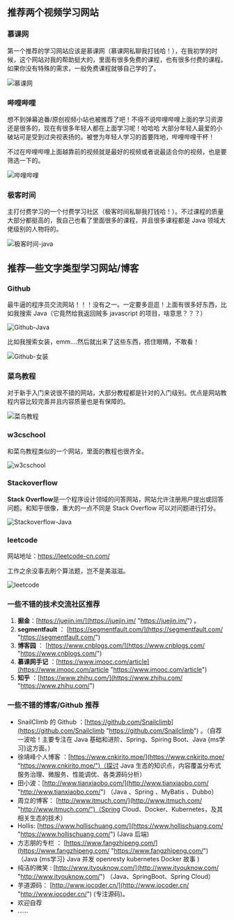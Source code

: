 ## 推荐两个视频学习网站

### 慕课网

第一个推荐的学习网站应该是慕课网（慕课网私聊我打钱哈！），在我初学的时候，这个网站对我的帮助挺大的，里面有很多免费的课程，也有很多付费的课程。如果你没有特殊的需求，一般免费课程就够自己学的了。

![慕课网](https://my-blog-to-use.oss-cn-beijing.aliyuncs.com/2019-7/慕课网-java.png)

### 哔哩哔哩

想不到弹幕追番/原创视频小站也被推荐了吧！不得不说哔哩哔哩上面的学习资源还是很多的，现在有很多年轻人都在上面学习呢！哈哈哈 大部分年轻人最爱的小破站可是受到过央视表扬的。被誉为年轻人学习的首要阵地，哔哩哔哩干杯！

不过在哔哩哔哩上面越靠前的视频就是最好的视频或者说最适合你的视频，也是要筛选一下的。

![哔哩哔哩](https://my-blog-to-use.oss-cn-beijing.aliyuncs.com/2019-7/哔哩哔哩-java.png)

### 极客时间

主打付费学习的一个付费学习社区（极客时间私聊我打钱哈！）。不过课程的质量大部分都挺高的，我自己也看了里面很多的课程，并且很多课程都是 Java 领域大佬级别的人物将的。

![极客时间-java](https://my-blog-to-use.oss-cn-beijing.aliyuncs.com/2019-7/极客时间-java.png)

## 推荐一些文字类型学习网站/博客

### Github

最牛逼的程序员交流网站！！！没有之一。一定要多逛逛！上面有很多好东西，比如我搜索 Java（它竟然给我返回贼多 javascript 的项目，啥意思？？？）

![Github-Java](https://my-blog-to-use.oss-cn-beijing.aliyuncs.com/2019-11/github-java.jpg)

比如我搜索女装，emm....然后就出来了这些东西，捂住眼睛，不敢看！

![Github-女装](https://my-blog-to-use.oss-cn-beijing.aliyuncs.com/2019-11/githb-女装.jpg)

### 菜鸟教程

对于新手入门来说很不错的网站，大部分教程都是针对的入门级别。优点是网站教程内容比较完善并且内容质量也是有保障的。

![菜鸟教程](https://my-blog-to-use.oss-cn-beijing.aliyuncs.com/2019-7/菜鸟教程-java.png)

### w3cschool

和菜鸟教程类似的一个网站，里面的教程也很齐全。

![w3cschool](https://my-blog-to-use.oss-cn-beijing.aliyuncs.com/2019-7/w3cschool-java.png)

### Stackoverflow

**Stack Overflow**是一个程序设计领域的问答网站，网站允许注册用户提出或回答问题。和知乎很像，重大的一点不同是 Stack Overflow 可以对问题进行打分。

![Stackoverflow-Java](https://my-blog-to-use.oss-cn-beijing.aliyuncs.com/2019-11/stackoverflow-java.jpg)

### leetcode

网站地址：https://leetcode-cn.com/

工作之余没事去刷个算法题，岂不是美滋滋。

![leetcode](https://my-blog-to-use.oss-cn-beijing.aliyuncs.com/2019-11/leetcode.jpg)

### 一些不错的技术交流社区推荐

1. **掘金**：[https://juejin.im/](https://juejin.im/ "https://juejin.im/") 。
2. **segmentfault** ： [https://segmentfault.com/](https://segmentfault.com/ "https://segmentfault.com/")
3. **博客园** ： [https://www.cnblogs.com/](https://www.cnblogs.com/ "https://www.cnblogs.com/")
4. **慕课网手记** ：[https://www.imooc.com/article](https://www.imooc.com/article "https://www.imooc.com/article")
5. **知乎** ：[https://www.zhihu.com/](https://www.zhihu.com/ "https://www.zhihu.com/")

### 一些不错的博客/Github 推荐

- SnailClimb 的 Github ：[https://github.com/Snailclimb](https://github.com/Snailclimb "https://github.com/Snailclimb") 。（自荐一波哈！主要专注在 Java 基础和进阶、Spring、Spiring Boot、Java {ms学习}这方面。）
- 徐靖峰个人博客 ：[https://www.cnkirito.moe/](https://www.cnkirito.moe/ "https://www.cnkirito.moe/")（探讨 Java 生态的知识点，内容覆盖分布式服务治理、微服务、性能调优、各类源码分析）
- 田小波：[http://www.tianxiaobo.com/](http://www.tianxiaobo.com/ "http://www.tianxiaobo.com/") （Java 、Spring 、MyBatis 、Dubbo）
- 周立的博客： [http://www.itmuch.com/](http://www.itmuch.com/ "http://www.itmuch.com/")（Spring Cloud、Docker、Kubernetes，及其相关生态的技术）
- Hollis: [https://www.hollischuang.com/](https://www.hollischuang.com/ "https://www.hollischuang.com/") (Java 后端)
- 方志朋的专栏 ： [https://www.fangzhipeng.com/](https://www.fangzhipeng.com/ "https://www.fangzhipeng.com/") （Java {ms学习} Java 并发 openresty kubernetes Docker 故事 )
- 纯洁的微笑 : [http://www.ityouknow.com/](http://www.ityouknow.com/ "http://www.ityouknow.com/") （Java、SpringBoot、Spring Cloud）
- 芋道源码： [http://www.iocoder.cn/](http://www.iocoder.cn/ "http://www.iocoder.cn/") (专注源码)。
- 欢迎自荐
- ......